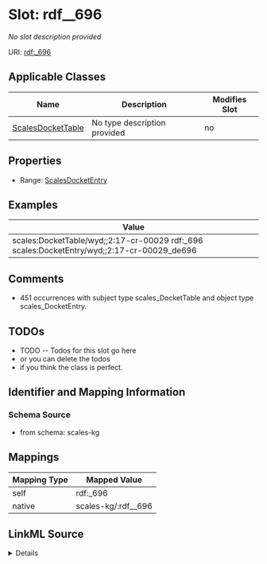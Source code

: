 

# Slot: rdf__696


_No slot description provided_





URI: [rdf:_696](http://www.w3.org/1999/02/22-rdf-syntax-ns#_696)



<!-- no inheritance hierarchy -->





## Applicable Classes

| Name | Description | Modifies Slot |
| --- | --- | --- |
| [ScalesDocketTable](../classes/ScalesDocketTable.md) | No type description provided |  no  |







## Properties

* Range: [ScalesDocketEntry](../classes/ScalesDocketEntry.md)






## Examples

| Value |
| --- |
| scales:DocketTable/wyd;;2:17-cr-00029 rdf:_696 scales:DocketEntry/wyd;;2:17-cr-00029_de696 |

## Comments

* 451 occurrences with subject type scales_DocketTable and object type scales_DocketEntry.

## TODOs

* TODO -- Todos for this slot go here
* or you can delete the todos
* if you think the class is perfect.

## Identifier and Mapping Information







### Schema Source


* from schema: scales-kg




## Mappings

| Mapping Type | Mapped Value |
| ---  | ---  |
| self | rdf:_696 |
| native | scales-kg/:rdf__696 |




## LinkML Source

<details>
```yaml
name: rdf__696
description: No slot description provided
todos:
- TODO -- Todos for this slot go here
- or you can delete the todos
- if you think the class is perfect.
comments:
- 451 occurrences with subject type scales_DocketTable and object type scales_DocketEntry.
examples:
- value: scales:DocketTable/wyd;;2:17-cr-00029 rdf:_696 scales:DocketEntry/wyd;;2:17-cr-00029_de696
from_schema: scales-kg
rank: 1000
slot_uri: rdf:_696
alias: rdf__696
domain_of:
- scales_DocketTable
range: scales_DocketEntry

```
</details>